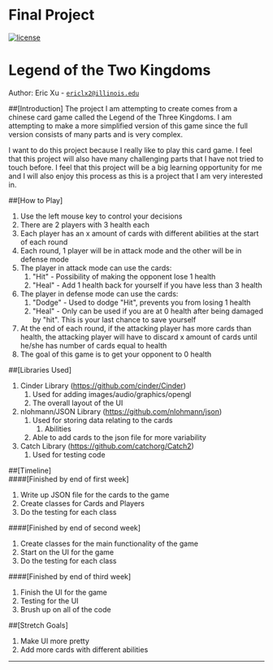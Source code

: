 # Final Project

[![license](https://img.shields.io/badge/license-MIT-green)](LICENSE)

# Legend of the Two Kingdoms

Author: Eric Xu - [`ericlx2@illinois.edu`](mailto:example@illinois.edu)

##[Introduction]
The project I am attempting to create comes from a chinese card game called
the Legend of the Three Kingdoms. I am attempting to make a more simplified
version of this game since the full version consists of many parts and is
very complex.

I want to do this project because I really like to play this card game. I feel
that this project will also have many challenging parts that I have not tried
to touch before. I feel that this project will be a big learning opportunity
for me and I will also enjoy this process as this is a project that I am very
interested in.

##[How to Play]
1. Use the left mouse key to control your decisions
1. There are 2 players with 3 health each
2. Each player has an x amount of cards with different abilities at the start 
of each round
3. Each round, 1 player will be in attack mode and the other will be in
defense mode
4. The player in attack mode can use the cards:
    1. "Hit" - Possibility of making the opponent lose 1 health
    2. "Heal" - Add 1 health back for yourself if you have less than 3 health
5. The player in defense mode can use the cards:
    1. "Dodge" - Used to dodge "Hit", prevents you from losing 1 health
    2. "Heal" - Only can be used if you are at 0 health after being damaged
    by "hit". This is your last chance to save yourself
6. At the end of each round, if the attacking player has more cards than
health, the attacking player will have to discard x amount of cards until
he/she has number of cards equal to health
7. The goal of this game is to get your opponent to 0 health

##[Libraries Used]
1. Cinder Library (https://github.com/cinder/Cinder)
    1. Used for adding images/audio/graphics/opengl
    2. The overall layout of the UI
2. nlohmann/JSON Library (https://github.com/nlohmann/json)
    1. Used for storing data relating to the cards
        1. Abilities
    2. Able to add cards to the json file for more variability
3. Catch Library (https://github.com/catchorg/Catch2)
    1. Used for testing code
  
##[Timeline]  
####[Finished by end of first week]
1. Write up JSON file for the cards to the game
2. Create classes for Cards and Players
3. Do the testing for each class

####[Finished by end of second week]
1. Create classes for the main functionality of the game
2. Start on the UI for the game
3. Do the testing for each class

####[Finished by end of third week]
1. Finish the UI for the game
2. Testing for the UI
2. Brush up on all of the code

##[Stretch Goals]
1. Make UI more pretty
2. Add more cards with different abilities

---
